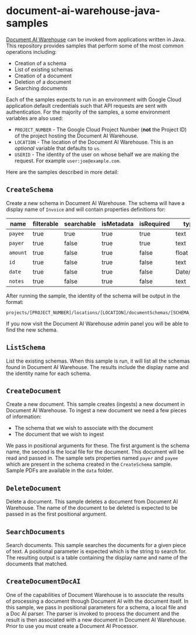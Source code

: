 # document-ai-warehouse-java-samples

[Document AI Warehouse][warehouse-docs] can be invoked from applications written in Java.  This repository provides samples that perform
some of the most common operations including:

* Creation of a schema
* List of existing schemas
* Creation of a document
* Deletion of a document
* Searching documents

Each of the samples expects to run in an environment with Google Cloud application default credentials such that
API requests are sent with authentication.  For the majority of the samples, a some environment variables are
also used:

* `PROJECT_NUMBER` - The Google Cloud Project Number (**not** the Project ID) of the project hosting the Document AI
Warehouse.
* `LOCATION` - The location of the Document AI Warehouse.  This is an *optional* variable that defaults to `us`.
* `USERID` - The identity of the user on whose behalf we are making the request.  For example
`user:joe@example.com`.

Here are the samples described in more detail:

## `CreateSchema`
Create a new schema in Document AI Warehouse.  The schema will have a display name of `Invoice` and will
contain properties definitions for:

| name     | filterable | searchable | isMetadata | isRequired | type      |
|----------|------------|------------|------------|------------|-----------|
| `payee`  | true       | true       | true       | true       | text      |
| `payer`  | true       | false      | true       | true       | text      |
| `amount` | true       | false      | true       | false      | float     |
| `id`     | true       | false      | true       | false      | text      |
| `date`   | true       | false      | true       | false      | Date/Time |
| `notes`  | true       | false      | true       | false      | text      |

After running the sample, the identity of the schema will be output in the format:

```text
projects/[PROJECT_NUMBER]/locations/[LOCATION]/documentSchemas/[SCHEMA_ID]
```

If you now visit the Document AI Warehouse admin panel you will be able to find the new schema.

## `ListSchema`
List the existing schemas.  When this sample is run, it will list all the schemas found in Document AI Warehouse.  The
results include the display name and the identity name for each schema.

## `CreateDocument`
Create a new document.  This sample creates (ingests) a new document in Document AI Warehouse.  To ingest a new
document we need a few pieces of information:

* The schema that we wish to associate with the document
* The document that we wish to ingest

We pass in positional arguments for these.  The first argument is the schema name, the second is the local file for
the document.  This document will be read and passed in.  The sample sets properties named `payer` and `payee`
which are present in the schema created in the `CreateSchema` sample.  Sample PDFs are available in the `data` folder.

## `DeleteDocument`
Delete a document.  This sample deletes a document from Document AI Warehouse.  The name of the document to be deleted
is expected to be passed in as the first positional argument.

## `SearchDocuments`
Search documents. This sample searches the documents for a given piece of text.  A positional parameter is expected
which is the string to search for.  The resulting output is a table containing the display name and name
of the documents that matched.

## `CreateDocumentDocAI`
One of the capabilities of Document Warehouse is to associate the results of processing a document through
Document AI with the document itself.  In this sample, we pass in positional parameters for a schema, a local file
and a Doc AI parser.  The parser is invoked to process the document and the result is then associated with a
new document in Document AI Warehouse.  Prior to use you must create a Document AI Processor.

[warehouse-docs]: https://cloud.google.com/document-warehouse/docs/overview
